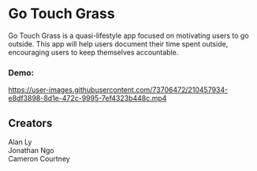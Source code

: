 # Go Touch Grass
Go Touch Grass is a quasi-lifestyle app focused on motivating users to go outside. This app will help users document their time spent outside, encouraging users to keep themselves accountable. 

### Demo: 
https://user-images.githubusercontent.com/73706472/210457934-e8df3898-8d1e-472c-9995-7ef4323b448c.mp4



## Creators
Alan Ly  
Jonathan Ngo  
Cameron Courtney
